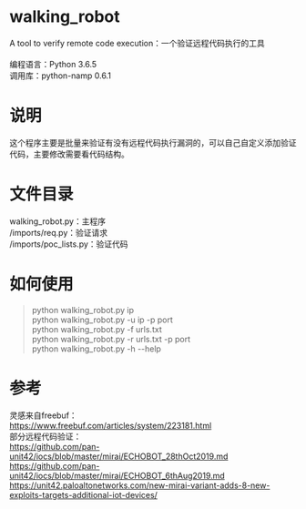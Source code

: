 # walking_robot
A tool to verify remote code execution：一个验证远程代码执行的工具</br>
</br>
编程语言：Python 3.6.5</br>
调用库：python-namp 0.6.1</br>
# 说明
这个程序主要是批量来验证有没有远程代码执行漏洞的，可以自己自定义添加验证代码，主要修改需要看代码结构。
# 文件目录
walking_robot.py：主程序</br>
/imports/req.py：验证请求</br>
/imports/poc_lists.py：验证代码</br>
# 如何使用
> python walking_robot.py ip</br>
> python walking_robot.py -u ip -p port</br>
> python walking_robot.py -f urls.txt</br>
> python walking_robot.py -r urls.txt -p port</br>
> python walking_robot.py -h --help</br>

# 参考
灵感来自freebuf：</br>
https://www.freebuf.com/articles/system/223181.html</br>
部分远程代码验证：</br>
https://github.com/pan-unit42/iocs/blob/master/mirai/ECHOBOT_28thOct2019.md</br>
https://github.com/pan-unit42/iocs/blob/master/mirai/ECHOBOT_6thAug2019.md</br>
https://unit42.paloaltonetworks.com/new-mirai-variant-adds-8-new-exploits-targets-additional-iot-devices/
